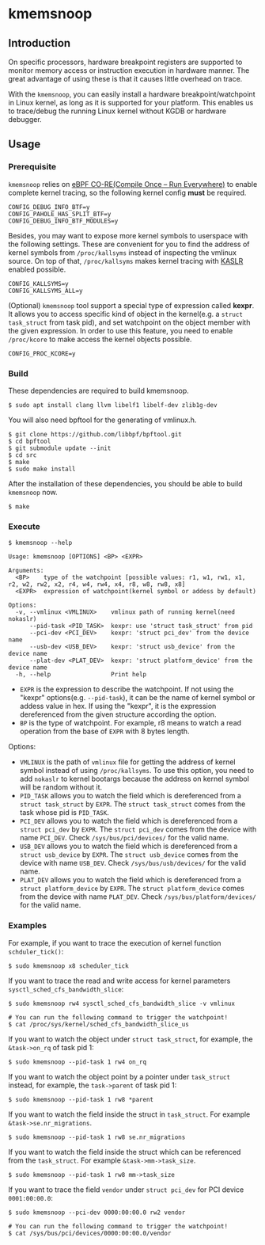 # kmemsnoop

## Introduction

On specific processors, hardware breakpoint registers are supported to monitor
memory access or instruction execution in hardware manner. The great advantage
of using these is that it causes little overhead on trace.

With the `kmemsnoop`, you can easily install a hardware
breakpoint/watchpoint in Linux kernel, as long as it is supported for your
platform. This enables us to trace/debug the running Linux kernel without KGDB
or hardware debugger.

## Usage

### Prerequisite

`kmemsnoop` relies on
[eBPF CO-RE(Compile Once – Run Everywhere)](https://docs.kernel.org/bpf/libbpf/libbpf_overview.html#bpf-co-re-compile-once-run-everywhere)
to enable complete kernel tracing, so the following kernel config **must**
be required.

```
CONFIG_DEBUG_INFO_BTF=y
CONFIG_PAHOLE_HAS_SPLIT_BTF=y
CONFIG_DEBUG_INFO_BTF_MODULES=y
```

Besides, you may want to expose more kernel symbols to userspace with the
following settings. These are convenient for you to find the address of
kernel symbols from `/proc/kallsyms` instead of inspecting the vmlinux source.
On top of that, `/proc/kallsyms` makes kernel tracing with
[KASLR](https://en.wikipedia.org/wiki/Address_space_layout_randomization)
enabled possible.

```
CONFIG_KALLSYMS=y
CONFIG_KALLSYMS_ALL=y
```

(Optional) `kmemsnoop` tool support a special type of expression called
**kexpr**. It allows you to access specific kind of object in the kernel(e.g.
a `struct task_struct` from task pid), and set watchpoint on the object member
with the given expression. In order to use this feature, you need to enable
`/proc/kcore` to make access the kernel objects possible.

```
CONFIG_PROC_KCORE=y
```

### Build

These dependencies are required to build kmemsnoop.

```
$ sudo apt install clang llvm libelf1 libelf-dev zlib1g-dev
```

You will also need bpftool for the generating of vmlinux.h.

```
$ git clone https://github.com/libbpf/bpftool.git
$ cd bpftool
$ git submodule update --init
$ cd src
$ make
$ sudo make install
```

After the installation of these dependencies, you should be able to build
`kmemsnoop` now.

```
$ make
```

### Execute

```
$ kmemsnoop --help

Usage: kmemsnoop [OPTIONS] <BP> <EXPR>

Arguments:
  <BP>    type of the watchpoint [possible values: r1, w1, rw1, x1, r2, w2, rw2, x2, r4, w4, rw4, x4, r8, w8, rw8, x8]
  <EXPR>  expression of watchpoint(kernel symbol or addess by default)

Options:
  -v, --vmlinux <VMLINUX>    vmlinux path of running kernel(need nokaslr)
      --pid-task <PID_TASK>  kexpr: use 'struct task_struct' from pid
      --pci-dev <PCI_DEV>    kexpr: 'struct pci_dev' from the device name
      --usb-dev <USB_DEV>    kexpr: 'struct usb_device' from the device name
      --plat-dev <PLAT_DEV>  kexpr: 'struct platform_device' from the device name
  -h, --help                 Print help
```

* `EXPR` is the expression to describe the watchpoint. If not using the "kexpr"
options(e.g. `--pid-task`), it can be the name of kernel symbol or addess value
in hex. If using the "kexpr", it is the expression dereferenced from the
given structure according the option.
* `BP` is the type of watchpoint. For example, r8 means to watch a read
operation from the base of `EXPR` with 8 bytes length.

Options:
* `VMLINUX` is the path of `vmlinux` file for getting the address of kernel
symbol instead of using `/proc/kallsyms`. To use this option, you need to
add `nokaslr` to kernel bootargs because the address on kernel symbol will be
random without it.
* `PID_TASK` allows you to watch the field which is dereferenced from a
`struct task_struct` by `EXPR`. The `struct task_struct` comes from the task
whose pid is `PID_TASK`.
* `PCI_DEV` allows you to watch the field which is dereferenced from a
`struct pci_dev` by `EXPR`. The `struct pci_dev` comes from the device with
name `PCI_DEV`. Check `/sys/bus/pci/devices/` for the valid name.
* `USB_DEV` allows you to watch the field which is dereferenced from a
`struct usb_device` by `EXPR`. The `struct usb_device` comes from the device with
name `USB_DEV`. Check `/sys/bus/usb/devices/` for the valid name.
* `PLAT_DEV` allows you to watch the field which is dereferenced from a
`struct platform_device` by `EXPR`. The `struct platform_device` comes from the
device with name `PLAT_DEV`. Check `/sys/bus/platform/devices/` for the valid name.

### Examples

For example, if you want to trace the execution of kernel function
`schduler_tick()`:

```
$ sudo kmemsnoop x8 scheduler_tick
```

If you want to trace the read and write access for kernel parameters
`sysctl_sched_cfs_bandwidth_slice`:

```
$ sudo kmemsnoop rw4 sysctl_sched_cfs_bandwidth_slice -v vmlinux

# You can run the following command to trigger the watchpoint!
$ cat /proc/sys/kernel/sched_cfs_bandwidth_slice_us
```

If you want to watch the object under `struct task_struct`, for example, the
`&task->on_rq` of task pid 1:

```
$ sudo kmemsnoop --pid-task 1 rw4 on_rq
```


If you want to watch the object point by a pointer under `task_struct` instead,
for example, the `task->parent` of task pid 1:

```
$ sudo kmemsnoop --pid-task 1 rw8 *parent
```

If you want to watch the field inside the struct in `task_struct`. For example
`&task->se.nr_migrations`.

```
$ sudo kmemsnoop --pid-task 1 rw8 se.nr_migrations
```

If you want to watch the field inside the struct which can be referenced from
the `task_struct`. For example `&task->mm->task_size`.

```
$ sudo kmemsnoop --pid-task 1 rw8 mm->task_size
```

If you want to trace the field `vendor` under `struct pci_dev` for PCI device
`0001:00:00.0`:

```
$ sudo kmemsnoop --pci-dev 0000:00:00.0 rw2 vendor

# You can run the following command to trigger the watchpoint!
$ cat /sys/bus/pci/devices/0000:00:00.0/vendor
```
